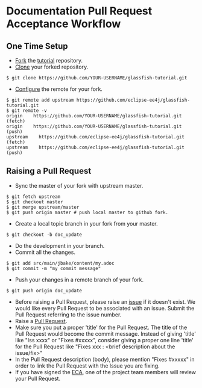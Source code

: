 # Documentation Pull Request Acceptance Workflow

## One Time Setup
* [Fork](https://help.github.com/articles/fork-a-repo/) the
[tutorial](https://github.com/eclipse-ee4j/glassfish-tutorial/) repository.
* [Clone](https://help.github.com/articles/cloning-a-repository/)
your forked repository.
```
$ git clone https://github.com/YOUR-USERNAME/glassfish-tutorial.git
```
* [Configure](https://help.github.com/articles/configuring-a-remote-for-a-fork/)
the remote for your fork.
```
$ git remote add upstream https://github.com/eclipse-ee4j/glassfish-tutorial.git
$ git remote -v
origin    https://github.com/YOUR-USERNAME/glassfish-tutorial.git (fetch)
origin    https://github.com/YOUR-USERNAME/glassfish-tutorial.git (push)
upstream    https://github.com/eclipse-ee4j/glassfish-tutorial.git (fetch)
upstream    https://github.com/eclipse-ee4j/glassfish-tutorial.git (push)
```
## Raising a Pull Request
* Sync the master of your fork with upstream master.
```
$ git fetch upstream
$ git checkout master
$ git merge upstream/master
$ git push origin master # push local master to github fork.
```
* Create a local topic branch in your fork from your master.
```
$ git checkout -b doc_update
```
* Do the development in your branch.
* Commit all the changes.
```
$ git add src/main/jbake/content/my.adoc
$ git commit -m "my commit message"
```
* Push your changes in a remote branch of your fork.
```
$ git push origin doc_update
```
* Before raising a Pull Request, please raise an
[issue](https://github.com/eclipse-ee4j/glassfish-tutorial/issues)
if it doesn't exist. We would like every Pull Request to be associated
with an issue. Submit the Pull Request referring to the issue number.
* Raise a [Pull Request](https://github.com/eclipse-ee4j/glassfish-tutorial/pulls).
* Make sure you put a proper 'title' for the Pull Request. The title of
the Pull Request would become the commit message. Instead of giving
'title' like "Iss xxxx" or "Fixes #xxxxx", consider giving a proper one
line 'title' for the Pull Request like "Fixes xxx : <brief description
about the issue/fix>"
* In the Pull Request description (body), please mention "Fixes #xxxxx"
in order to link the Pull Request with the Issue you are fixing.
* If you have signed the [ECA](https://www.eclipse.org/legal/ECA.php),
one of the project team members will review your Pull Request.
